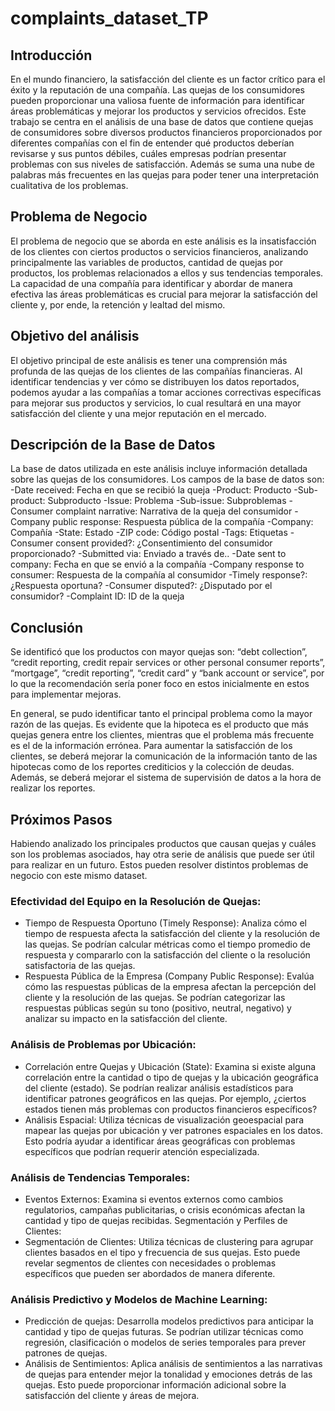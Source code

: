 # complaints_dataset_TP
## Introducción
En el mundo financiero, la satisfacción del cliente es un factor crítico para el éxito y la reputación de una compañía. Las quejas de los consumidores pueden proporcionar una valiosa fuente de información para identificar áreas problemáticas y mejorar los productos y servicios ofrecidos. Este trabajo se centra en el análisis de una base de datos que contiene quejas de consumidores sobre diversos productos financieros proporcionados por diferentes compañías con el fin de entender qué productos deberían revisarse y sus puntos débiles, cuáles empresas podrían presentar problemas con sus niveles de satisfacción. Además se suma una nube de palabras más frecuentes en las quejas para poder tener una interpretación cualitativa de los problemas.
## Problema de Negocio
El problema de negocio que se aborda en este análisis es la insatisfacción de los clientes con ciertos productos o servicios financieros, analizando principalmente las variables de productos, cantidad de quejas por productos, los problemas relacionados a ellos y sus tendencias temporales. La capacidad de una compañía para identificar y abordar de manera efectiva las áreas problemáticas es crucial para mejorar la satisfacción del cliente y, por ende, la retención y lealtad del mismo.
## Objetivo del análisis
El objetivo principal de este análisis es tener una comprensión más profunda de las quejas de los clientes de las compañías financieras. Al identificar tendencias y ver cómo se distribuyen los datos reportados, podemos ayudar a las compañías a tomar acciones correctivas específicas para mejorar sus productos y servicios, lo cual resultará en una mayor satisfacción del cliente y una mejor reputación en el mercado.
## Descripción de la Base de Datos
La base de datos utilizada en este análisis incluye información detallada sobre las quejas de los consumidores. Los campos de la base de datos son:
-Date received: Fecha en que se recibió la queja
-Product: Producto
-Sub-product: Subproducto
-Issue: Problema
-Sub-issue: Subproblemas
-Consumer complaint narrative: Narrativa de la queja del consumidor
-Company public response: Respuesta pública de la compañía
-Company: Compañía
-State: Estado
-ZIP code: Código postal
-Tags: Etiquetas
-Consumer consent provided?: ¿Consentimiento del consumidor proporcionado?
-Submitted via: Enviado a través de..
-Date sent to company: Fecha en que se envió a la compañía
-Company response to consumer: Respuesta de la compañía al consumidor
-Timely response?: ¿Respuesta oportuna?
-Consumer disputed?: ¿Disputado por el consumidor?
-Complaint ID: ID de la queja

## Conclusión
Se identificó que los productos con mayor quejas son: “debt collection”, “credit reporting, credit repair services or other personal consumer reports”, “mortgage”, “credit reporting”, “credit card” y “bank account or service”, por lo que la recomendación sería poner foco en estos inicialmente en estos para implementar mejoras. 

En general, se pudo identificar tanto el principal problema como la mayor razón de las quejas. Es evidente que la hipoteca es el producto que más quejas genera entre los clientes, mientras que el problema más frecuente es el de la información errónea. Para aumentar la satisfacción de los clientes, se deberá mejorar la comunicación de la información tanto de las hipotecas como de los reportes crediticios y la colección de deudas. Además, se deberá mejorar el sistema de supervisión de datos a la hora de realizar los reportes. 

## Próximos Pasos
Habiendo analizado los principales productos que causan quejas y cuáles son los problemas asociados, hay otra serie de análisis que puede ser útil para realizar en un futuro. Estos pueden resolver distintos problemas de negocio con este mismo dataset.
### Efectividad del Equipo en la Resolución de Quejas:
- Tiempo de Respuesta Oportuno (Timely Response): Analiza cómo el tiempo de respuesta afecta la satisfacción del cliente y la resolución de las quejas. Se podrían calcular métricas como el tiempo promedio de respuesta y compararlo con la satisfacción del cliente o la resolución satisfactoria de las quejas.
- Respuesta Pública de la Empresa (Company Public Response): Evalúa cómo las respuestas públicas de la empresa afectan la percepción del cliente y la resolución de las quejas. Se podrían categorizar las respuestas públicas según su tono (positivo, neutral, negativo) y analizar su impacto en la satisfacción del cliente.
### Análisis de Problemas por Ubicación:
- Correlación entre Quejas y Ubicación (State): Examina si existe alguna correlación entre la cantidad o tipo de quejas y la ubicación geográfica del cliente (estado). Se podrían realizar análisis estadísticos para identificar patrones geográficos en las quejas. Por ejemplo, ¿ciertos estados tienen más problemas con productos financieros específicos?
- Análisis Espacial: Utiliza técnicas de visualización geoespacial para mapear las quejas por ubicación y ver patrones espaciales en los datos. Esto podría ayudar a identificar áreas geográficas con problemas específicos que podrían requerir atención especializada.
### Análisis de Tendencias Temporales:
- Eventos Externos: Examina si eventos externos como cambios regulatorios, campañas publicitarias, o crisis económicas afectan la cantidad y tipo de quejas recibidas.
Segmentación y Perfiles de Clientes:
- Segmentación de Clientes: Utiliza técnicas de clustering para agrupar clientes basados en el tipo y frecuencia de sus quejas. Esto puede revelar segmentos de clientes con necesidades o problemas específicos que pueden ser abordados de manera diferente.
### Análisis Predictivo y Modelos de Machine Learning:
- Predicción de quejas: Desarrolla modelos predictivos para anticipar la cantidad y tipo de quejas futuras. Se podrían utilizar técnicas como regresión, clasificación o modelos de series temporales para prever patrones de quejas.
- Análisis de Sentimientos: Aplica análisis de sentimientos a las narrativas de quejas para entender mejor la tonalidad y emociones detrás de las quejas. Esto puede proporcionar información adicional sobre la satisfacción del cliente y áreas de mejora.

